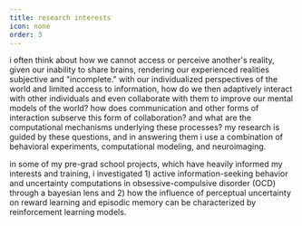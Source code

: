 ```yaml
---
title: research interests
icon: none
order: 3
---
```


i often think about how we cannot access or perceive another's reality, given our inability to share brains, rendering our experienced realities subjective and "incomplete." with our individualized perspectives of the world and limited access to information, how do we then adaptively interact with other individuals and even collaborate with them to improve our mental models of the world? how does communication and other forms of interaction subserve this form of collaboration? and what are the computational mechanisms underlying these processes? my research is guided by these questions, and in answering them i use a combination of behavioral experiments, computational modeling, and neuroimaging.

in some of my pre-grad school projects, which have heavily informed my interests and training, i investigated 1) active information-seeking behavior and uncertainty computations in obsessive-compulsive disorder (OCD) through a bayesian lens and 2) how the influence of perceptual uncertainty on reward learning and episodic memory can be characterized by reinforcement learning models.
